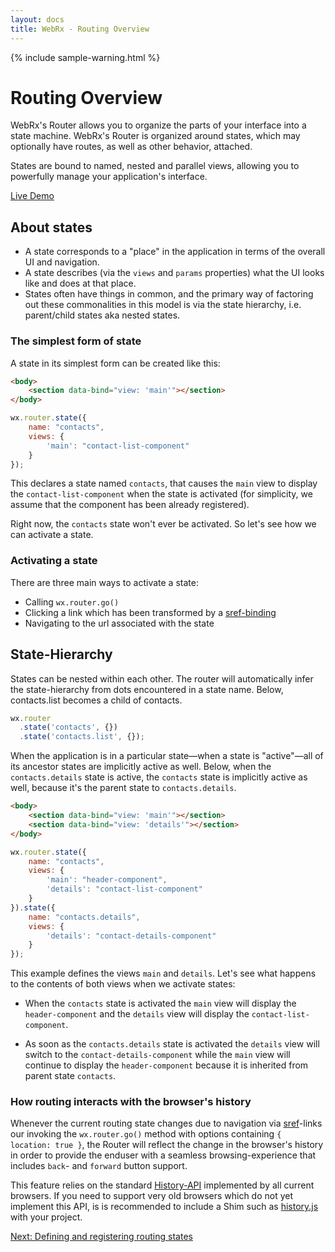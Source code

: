 ```yaml
---
layout: docs
title: WebRx - Routing Overview
---
```

{% include sample-warning.html %}
# Routing Overview

WebRx's Router allows you to organize the parts of your interface into a state machine. WebRx's Router is organized around states, which may optionally have routes, as well as other behavior, attached.

States are bound to named, nested and parallel views, allowing you to powerfully manage your application's interface.

<a target="_blank" class="btn btn-primary example-link" href="/examples/router-demo/index.html">Live Demo</a>

## About states

- A state corresponds to a "place" in the application in terms of the overall UI and navigation.
- A state describes (via the <code>views</code> and <code>params</code> properties) what the UI looks like and does at that place.
- States often have things in common, and the primary way of factoring out these commonalities in this model is via the state hierarchy, i.e. parent/child states aka nested states.

### The simplest form of state

A state in its simplest form can be created like this:

```html
<body>
	<section data-bind="view: 'main'"></section>
</body>
```

```javascript
wx.router.state({
    name: "contacts",
    views: {
        'main': "contact-list-component"
    }
});
```

This declares a state named <code>contacts</code>, that causes the <code>main</code> view to display the <code>contact-list-component</code>
when the state is activated (for simplicity, we assume that the component has been already registered).

Right now, the <code>contacts</code> state won't ever be activated. So let's see how we can activate a state.

### Activating a state

There are three main ways to activate a state:

- Calling <code>wx.router.go()</code>
- Clicking a link which has been transformed by a [sref-binding](/docs/sref-binding.html#start)
- Navigating to the url associated with the state

## State-Hierarchy

States can be nested within each other. The router will automatically infer the state-hierarchy from dots encountered in a state name. 
Below, contacts.list becomes a child of contacts.

```javascript
wx.router
  .state('contacts', {})
  .state('contacts.list', {});
```

When the application is in a particular state—when a state is "active"—all of its ancestor states are implicitly active as well. 
Below, when the <code>contacts.details</code> state is active, the <code>contacts</code> state is implicitly active as well, because it's the parent 
state to <code>contacts.details</code>.

```html
<body>
	<section data-bind="view: 'main'"></section>
	<section data-bind="view: 'details'"></section>
</body>
```

```javascript
wx.router.state({
    name: "contacts",
    views: {
        'main': "header-component",
        'details': "contact-list-component"
    }
}).state({
    name: "contacts.details",
    views: {
        'details': "contact-details-component"
    }
});
```

This example defines the views <code>main</code> and <code>details</code>. Let's see what happens to the contents of both views when we activate
states:

- When the <code>contacts</code> state is activated the <code>main</code> view will display the <code>header-component</code> and the <code>details</code> view will
display the <code>contact-list-component</code>.

- As soon as the <code>contacts.details</code> state is activated the <code>details</code> view will switch to the <code>contact-details-component</code>
while the <code>main</code> view will continue to display the <code>header-component</code> because it is inherited from parent state <code>contacts</code>.

### How routing interacts with the browser's history

Whenever the current routing state changes due to navigation via [sref](/docs/sref-binding.html#start)-links our invoking 
the <code>wx.router.go()</code> method with options containing <code>{ location: true }</code>, the Router will reflect the change in the browser's
history in order to provide the enduser with a seamless browsing-experience that includes <code>back</code>- and <code>forward</code> button support.

This feature relies on the standard [History-API](https://developer.mozilla.org/en-US/docs/Web/API/History) implemented by
all current browsers. If you need to support very old browsers which do not yet implement this API, is is recommended to include 
a Shim such as [history.js](https://github.com/browserstate/history.js/) with your project.

<a class="next-topic" href="/docs/routing-registration.html#start">Next: Defining and registering routing states</a>